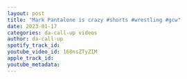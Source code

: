 ```yaml
---
layout: post
title: "Mark Pantalone is crazy #shorts #wrestling #gcw"
date: 2023-01-17
categories: da-call-up videos
author: da-call-up
spotify_track_id: 
youtube_video_id: 160nsZTyZIM
apple_track_id: 
youtube_metadata: 
---
```

